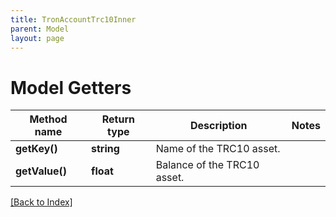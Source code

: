 ```yaml
---
title: TronAccountTrc10Inner
parent: Model
layout: page
---
```


# Model Getters

Method name | Return type | Description | Notes
------------ | ------------- | ------------- | -------------
**getKey()** | **string** | Name of the TRC10 asset. |
**getValue()** | **float** | Balance of the TRC10 asset. |

[[Back to Index]](../index.md)
